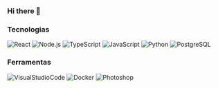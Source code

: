 ### Hi there 👋


### Tecnologias

![React](https://img.shields.io/static/v1?message=React&logo=react&labelColor=0482c7&color=333946&label=%20&style=for-the-badge&logoColor=white)
![Node.js](https://img.shields.io/static/v1?message=Node.js&logo=node.js&labelColor=0482c7&color=333946&label=%20&style=for-the-badge&logoColor=white)
![TypeScript](https://img.shields.io/static/v1?message=TypeScript&logo=typescript&labelColor=0482c7&color=333946&label=%20&style=for-the-badge&logoColor=white)
![JavaScript](https://img.shields.io/static/v1?message=JavaScript&logo=javascript&labelColor=0482c7&color=333946&label=%20&style=for-the-badge&logoColor=white)
![Python](https://img.shields.io/static/v1?message=Python&logo=python&labelColor=0482c7&color=333946&label=%20&style=for-the-badge&logoColor=white)
![PostgreSQL](https://img.shields.io/static/v1?message=PostgreSQL&logo=postgresql&labelColor=0482c7&color=333946&label=%20&style=for-the-badge&logoColor=white)

### Ferramentas

![VisualStudioCode](https://img.shields.io/static/v1?message=Visual%20Studio%20Code&logo=visual-studio-code&labelColor=0482c7&color=333946&label=%20&style=flat-square&logoColor=white)
![Docker](https://img.shields.io/static/v1?message=Docker&logo=docker&labelColor=0482c7&color=333946&label=%20&style=flat-square&logoColor=white)
![Photoshop](https://img.shields.io/static/v1?message=Photoshop&logo=adobe-photoshop&labelColor=0482c7&color=333946&label=%20&style=flat-square&logoColor=white)

<!--
**ViniciusP78/viniciusp78** is a ✨ _special_ ✨ repository because its `README.md` (this file) appears on your GitHub profile.

Here are some ideas to get you started:

- 🔭 I’m currently working on ...
- 🌱 I’m currently learning ...
- 👯 I’m looking to collaborate on ...
- 🤔 I’m looking for help with ...
- 💬 Ask me about ...
- 📫 How to reach me: ...
- 😄 Pronouns: ...
- ⚡ Fun fact: ...
-->

